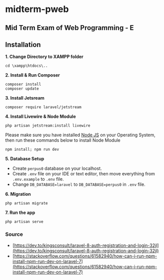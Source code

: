 # midterm-pweb

## Mid Term Exam of Web Programming - E

## Installation

**1. Change Directory to XAMPP folder**
```
cd \xampp\htdocs\..
```

**2. Install & Run Composer**
```
composer install
composer update
```

**3. Install Jetsream**
```
composer require laravel/jetstream
```

**4. Install Livewire & Node Module**
```
php artisan jetstream:install livewire
```
Please make sure you have installed [Node JS](https://nodejs.org/en/download/) on your Operating System, then run these commands below to install Node Module
```
npm install; npm run dev
```

**5. Database Setup**
* Create `perpus0` database on your localhost.
* Create `.env` file on your IDE or text editor, then move everything from `.env.example` to `.env` file.
* Change `DB_DATABASE=laravel` to `DB_DATABASE=perpus0` in `.env` file.

**6. Migration**
```
php artisan migrate
```

**7. Run the app**
```
php artisan serve
```

### Source
* [https://dev.to/kingsconsult/laravel-8-auth-registration-and-login-32jl](https://dev.to/kingsconsult/laravel-8-auth-registration-and-login-32jl)
* [https://stackoverflow.com/questions/61582940/how-can-i-run-npm-install-npm-run-dev-on-laravel-7](https://stackoverflow.com/questions/61582940/how-can-i-run-npm-install-npm-run-dev-on-laravel-7)


